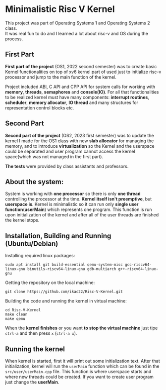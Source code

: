 # Minimalistic Risc V Kernel

This project was part of Operating Systems 1 and Operating Systems 2 class.<br>
It was real fun to do and I learned a lot about risc-v and OS during the process.

## First Part

__First part of the project__ (OS1, 2022 second semester) was to create basic Kernel functionalities on top of xv6 kernel part of used just to initialize risc-v processor and jump to the main function of the kernel.

Project included ABI, C API and CPP API for system calls for working with __memory__, __threads__, __semaphores__ and __console(IO)__. For all that functionalities to be realized kernel must have many components: __interrupt routines__, __scheduler__, __memory allocator__, __IO thread__ and many structures for representation control blocks etc. 

## Second Part 

__Second part of the project__ (OS2, 2023 first semester) was to update the kernel I made for the OS1 class with new __slab allocator__ for managing the memory, and to introduce __virtualization__ so the Kernel and the userspace could be separated and user program cannot access the kernel space(which was not managed in the first part).

__The tests__ were provided by class assistants and professors.

## About the system:

System is working with __one processor__ so there is only __one thread__ controlling the processor at the time. __Kernel itself isn't preemptive__, but __userspace is__. Kernel is minimalistic so it can run only __single user function__(__userMain__) which represents one program. This function is run upon initialization of the kernel and after all of the user threads are finished the kernel stops.

## Installation, Building and Running (Ubuntu/Debian)

Installing required linux packages:

```
sudo apt install git build-essential qemu-system-misc gcc-riscv64-linux-gnu binutils-riscv64-linux-gnu gdb-multiarch g++-riscv64-linux-gnu
```

Getting the repository on the local machine:
```
git clone https://github.com/ikac22/Risc-V-Kernel.git
```

Building the code and running the kernel in virtual machine:
```
cd Risc-V-Kernel
make clean
make qemu
``` 

When the __kernel finishes__ or you want __to stop the virtual machine__ just tipe `ctrl-a` and then press `x` (`ctrl-a x`).

## Running the kernel

When kernel is started, first it will print out some initialization text. After that initialization, kernel will run the `userMain` function which can be found in the `src/user/userMain.cpp` file. This function is where userspace starts and where new threads could be created. If you want to create user program just change the __userMain__. 

<!-- 
TODO:

## Interfaces 

__ABI__ and __C API__:

__CPP API__:
!-->